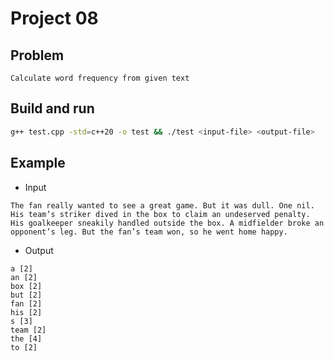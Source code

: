 # Project 08

## Problem
```Calculate word frequency from given text```

## Build and run
```sh
g++ test.cpp -std=c++20 -o test && ./test <input-file> <output-file>
```

## Example
+ Input
```
The fan really wanted to see a great game. But it was dull. One nil. His team’s striker dived in the box to claim an undeserved penalty. His goalkeeper sneakily handled outside the box. A midfielder broke an opponent’s leg. But the fan’s team won, so he went home happy.
```
+ Output
```
a [2]
an [2]
box [2]
but [2]
fan [2]
his [2]
s [3]
team [2]
the [4]
to [2]
```
